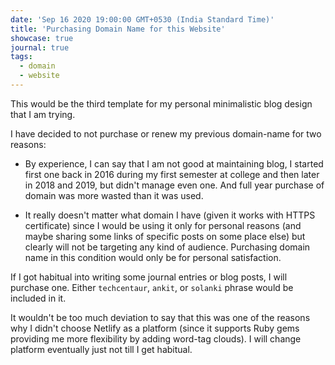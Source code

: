 ```yaml
---
date: 'Sep 16 2020 19:00:00 GMT+0530 (India Standard Time)'
title: 'Purchasing Domain Name for this Website'
showcase: true
journal: true
tags: 
  - domain
  - website
---
```


This would be the third template for my personal minimalistic blog design that I am trying. 

I have decided to not purchase or renew my previous domain-name for two reasons:

- By experience, I can say that I am not good at maintaining blog, I started first one back in 2016 during my first semester at college and then later in 2018 and 2019, but didn't manage even one. And full year purchase of domain was more wasted than it was used.

- It really doesn't matter what domain I have (given it works with HTTPS certificate) since I would be using it only for personal reasons (and maybe sharing some links of specific posts on some place else) but clearly will not be targeting any kind of audience. Purchasing domain name in this condition would only be for personal satisfaction.

If I got habitual into writing some journal entries or blog posts, I will purchase one. Either `techcentaur`, `ankit`, or `solanki` phrase would be included in it.

It wouldn't be too much deviation to say that this was one of the reasons why I didn't choose Netlify as a platform (since it supports Ruby gems providing me more flexibility by adding word-tag clouds). I will change platform eventually just not till I get habitual.

